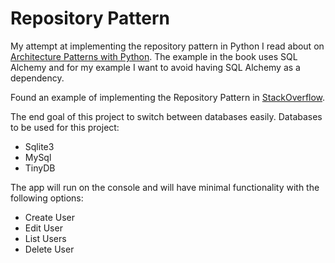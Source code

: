 # Repository Pattern

My attempt at implementing the repository pattern in Python I read about on [Architecture Patterns with Python](https://www.cosmicpython.com/book/chapter_02_repository.html). The example in the book uses SQL Alchemy and for my example I want to avoid having SQL Alchemy as a dependency.  

Found an example of implementing the Repository Pattern in [StackOverflow](https://stackoverflow.com/questions/9699598/implementation-of-repository-pattern-in-python).

The end goal of this project to switch between databases easily.
Databases to be used for this project:
- Sqlite3
- MySql
- TinyDB


The app will run on the console and will have minimal functionality with the following options:
- Create User
- Edit User
- List Users
- Delete User

